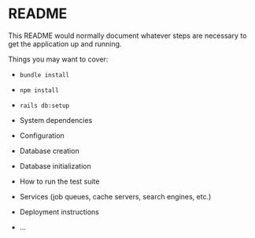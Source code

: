 # README

This README would normally document whatever steps are necessary to get the
application up and running.

Things you may want to cover:

- `bundle install`

- `npm install`

- `rails db:setup`

- System dependencies

- Configuration

- Database creation

- Database initialization

- How to run the test suite

- Services (job queues, cache servers, search engines, etc.)

- Deployment instructions

- ...
